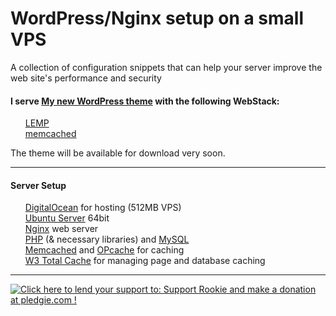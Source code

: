WordPress/Nginx setup on a small VPS
=========================
A collection of configuration snippets that can help your server improve the web site's performance and security

<h4>I serve <a href="http://www.croti.com/">My new WordPress theme</a> with the following WebStack:</h4>
<ul class="task-list">
<li><a href="https://www.digitalocean.com/community/tutorials/how-to-install-linux-nginx-mysql-php-lemp-stack-on-ubuntu-14-04">LEMP</a></li>
<li><a href="https://rtcamp.com/tutorials/php/memcache/">memcached</a></li>
</ul>
The theme will be available for download very soon.
<hr>
<h4>Server Setup</h4>
<ul class="task-list">
<li>
<a href="https://www.digitalocean.com/?refcode=15811ecfb795">DigitalOcean</a> for hosting (512MB VPS)</li>
<li>
<a href="http://www.ubuntu.com/server">Ubuntu Server</a> 64bit</li>
<li>
<a href="http://nginx.org/">Nginx</a> web server</li>
<li>
<a href="http://www.php.net/">PHP</a> (&amp; necessary libraries) and <a href="http://dev.mysql.com/">MySQL</a>
</li>
<li>
<a href="http://memcached.org/">Memcached</a> and <a href="http://php.net/manual/en/book.opcache.php">OPcache</a> for caching</li>
<li>
<a href="https://wordpress.org/plugins/w3-total-cache/">W3 Total Cache</a> for managing page and database caching</li>
</ul>
<hr>

<a href='https://pledgie.com/campaigns/27883'><img alt='Click here to lend your support to: Support Rookie and make a donation at pledgie.com !' src='https://pledgie.com/campaigns/27883.png?skin_name=chrome' border='0' ></a>
